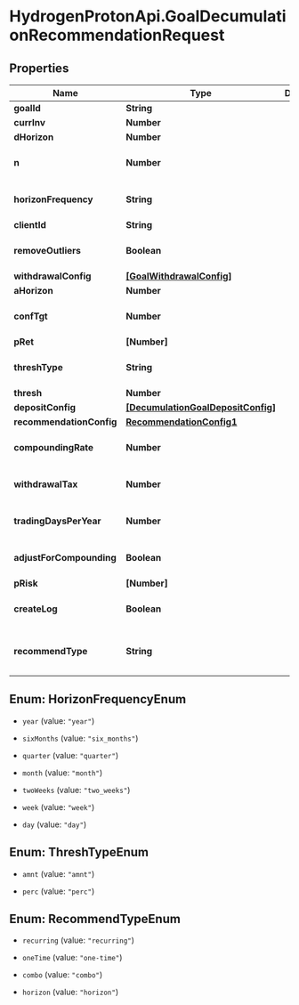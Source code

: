 # HydrogenProtonApi.GoalDecumulationRecommendationRequest

## Properties
Name | Type | Description | Notes
------------ | ------------- | ------------- | -------------
**goalId** | **String** |  | [optional] 
**currInv** | **Number** |  | [optional] 
**dHorizon** | **Number** |  | [optional] 
**n** | **Number** |  | [optional] [default to 1000]
**horizonFrequency** | **String** |  | [optional] [default to 'year']
**clientId** | **String** |  | [optional] 
**removeOutliers** | **Boolean** |  | [optional] [default to true]
**withdrawalConfig** | [**[GoalWithdrawalConfig]**](GoalWithdrawalConfig.md) |  | [optional] 
**aHorizon** | **Number** |  | [optional] 
**confTgt** | **Number** |  | [optional] [default to 0.9]
**pRet** | **[Number]** |  | 
**threshType** | **String** |  | [optional] [default to 'perc']
**thresh** | **Number** |  | [optional] 
**depositConfig** | [**[DecumulationGoalDepositConfig]**](DecumulationGoalDepositConfig.md) |  | [optional] 
**recommendationConfig** | [**RecommendationConfig1**](RecommendationConfig1.md) |  | [optional] 
**compoundingRate** | **Number** |  | [optional] [default to 0.0]
**withdrawalTax** | **Number** |  | [optional] [default to 0.0]
**tradingDaysPerYear** | **Number** |  | [optional] [default to 252]
**adjustForCompounding** | **Boolean** |  | [optional] [default to false]
**pRisk** | **[Number]** |  | 
**createLog** | **Boolean** |  | [optional] [default to false]
**recommendType** | **String** |  | [optional] [default to 'horizon']


<a name="HorizonFrequencyEnum"></a>
## Enum: HorizonFrequencyEnum


* `year` (value: `"year"`)

* `sixMonths` (value: `"six_months"`)

* `quarter` (value: `"quarter"`)

* `month` (value: `"month"`)

* `twoWeeks` (value: `"two_weeks"`)

* `week` (value: `"week"`)

* `day` (value: `"day"`)




<a name="ThreshTypeEnum"></a>
## Enum: ThreshTypeEnum


* `amnt` (value: `"amnt"`)

* `perc` (value: `"perc"`)




<a name="RecommendTypeEnum"></a>
## Enum: RecommendTypeEnum


* `recurring` (value: `"recurring"`)

* `oneTime` (value: `"one-time"`)

* `combo` (value: `"combo"`)

* `horizon` (value: `"horizon"`)





